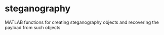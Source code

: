 # steganography
MATLAB functions for creating steganography objects and recovering the payload from such objects
